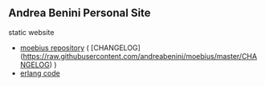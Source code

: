 ## Andrea Benini Personal Site

static website

- [moebius repository](https://andreabenini.github.io/moebius/)    ( [CHANGELOG] (https://raw.githubusercontent.com/andreabenini/moebius/master/CHANGELOG) )
- [erlang code](https://github.com/andreabenini/erlangCode)


